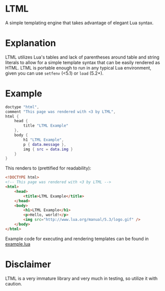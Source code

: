 # LTML
A simple templating engine that takes advantage of elegant Lua syntax.

# Explanation
LTML utilizes Lua's tables and lack of parentheses around table and string literals to allow for a simple template syntax that can be easily rendered as HTML. LTML is portable enough to run in any typical Lua environment, given you can use `setfenv` (<5.1) or `load` (5.2+).

# Example
```lua
doctype "html",
comment "This page was rendered with <3 by LTML",
html {
    head {
        title "LTML Example"
    },
    body {
        h1 "LTML Example",
        p { data.message },
        img { src = data.img }
    }
}
```

This renders to (prettified for readability):
```html
<!DOCTYPE html>
<!-- This page was rendered with <3 by LTML -->
<html>
    <head>
        <title>LTML Example</title>
    </head>
    <body>
        <h1>LTML Example</h1>
        <p>Hello, world!</p>
        <img src="http://www.lua.org/manual/5.3/logo.gif" />
    </body>
</html>
```
Example code for executing and rendering templates can be found in [example.lua](https://github.com/tmpim/ltml/blob/master/example.lua)

# Disclaimer
LTML is a very immature library and very much in testing, so utilize it with caution.